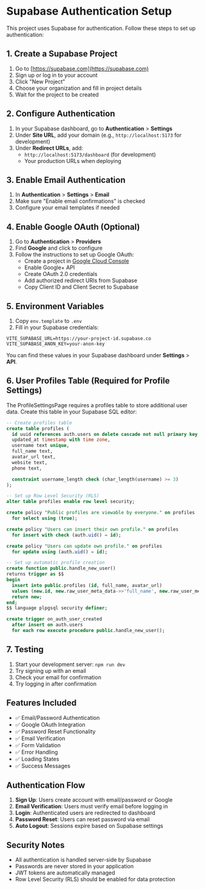 # Supabase Authentication Setup

This project uses Supabase for authentication. Follow these steps to set up authentication:

## 1. Create a Supabase Project

1. Go to [https://supabase.com](https://supabase.com)
2. Sign up or log in to your account
3. Click "New Project"
4. Choose your organization and fill in project details
5. Wait for the project to be created

## 2. Configure Authentication

1. In your Supabase dashboard, go to **Authentication** > **Settings**
2. Under **Site URL**, add your domain (e.g., `http://localhost:5173` for development)
3. Under **Redirect URLs**, add:
   - `http://localhost:5173/dashboard` (for development)
   - Your production URLs when deploying

## 3. Enable Email Authentication

1. In **Authentication** > **Settings** > **Email**
2. Make sure "Enable email confirmations" is checked
3. Configure your email templates if needed

## 4. Enable Google OAuth (Optional)

1. Go to **Authentication** > **Providers**
2. Find **Google** and click to configure
3. Follow the instructions to set up Google OAuth:
   - Create a project in [Google Cloud Console](https://console.cloud.google.com/)
   - Enable Google+ API
   - Create OAuth 2.0 credentials
   - Add authorized redirect URIs from Supabase
   - Copy Client ID and Client Secret to Supabase

## 5. Environment Variables

1. Copy `env.template` to `.env`
2. Fill in your Supabase credentials:

```env
VITE_SUPABASE_URL=https://your-project-id.supabase.co
VITE_SUPABASE_ANON_KEY=your-anon-key
```

You can find these values in your Supabase dashboard under **Settings** > **API**.

## 6. User Profiles Table (Required for Profile Settings)

The ProfileSettingsPage requires a profiles table to store additional user data. Create this table in your Supabase SQL editor:

```sql
-- Create profiles table
create table profiles (
  id uuid references auth.users on delete cascade not null primary key,
  updated_at timestamp with time zone,
  username text unique,
  full_name text,
  avatar_url text,
  website text,
  phone text,

  constraint username_length check (char_length(username) >= 3)
);

-- Set up Row Level Security (RLS)
alter table profiles enable row level security;

create policy "Public profiles are viewable by everyone." on profiles
  for select using (true);

create policy "Users can insert their own profile." on profiles
  for insert with check (auth.uid() = id);

create policy "Users can update own profile." on profiles
  for update using (auth.uid() = id);

-- Set up automatic profile creation
create function public.handle_new_user()
returns trigger as $$
begin
  insert into public.profiles (id, full_name, avatar_url)
  values (new.id, new.raw_user_meta_data->>'full_name', new.raw_user_meta_data->>'avatar_url');
  return new;
end;
$$ language plpgsql security definer;

create trigger on_auth_user_created
  after insert on auth.users
  for each row execute procedure public.handle_new_user();
```

## 7. Testing

1. Start your development server: `npm run dev`
2. Try signing up with an email
3. Check your email for confirmation
4. Try logging in after confirmation

## Features Included

- ✅ Email/Password Authentication
- ✅ Google OAuth Integration
- ✅ Password Reset Functionality
- ✅ Email Verification
- ✅ Form Validation
- ✅ Error Handling
- ✅ Loading States
- ✅ Success Messages

## Authentication Flow

1. **Sign Up**: Users create account with email/password or Google
2. **Email Verification**: Users must verify email before logging in
3. **Login**: Authenticated users are redirected to dashboard
4. **Password Reset**: Users can reset password via email
5. **Auto Logout**: Sessions expire based on Supabase settings

## Security Notes

- All authentication is handled server-side by Supabase
- Passwords are never stored in your application
- JWT tokens are automatically managed
- Row Level Security (RLS) should be enabled for data protection
